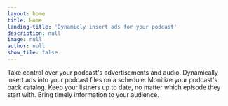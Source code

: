 ```yaml
---
layout: home
title: Home
landing-title: 'Dynamicly insert ads for your podcast'
description: null
image: null
author: null
show_tile: false
---
```


Take control over your podcast's advertisements and audio. Dynamically insert ads into your podcast files on a schedule. Monitize your podcast's back catalog. Keep your listners up to date, no matter which episode they start with. Bring timely information to your audience. 
